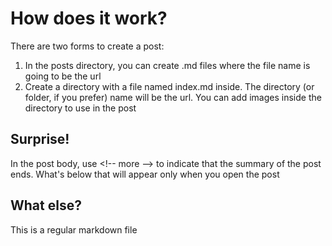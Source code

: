 [ID]: # (21c1e9ad-4ebb-4168-a543-fbf77cc35a85)
[DATE]: # (2024-02-12 22:54:00.000)
[AUTHOR]: # (thiago)

# How does it work?

There are two forms to create a post:

1. In the posts directory, you can create .md files where the file name is going to be the url
2. Create a directory with a file named index.md inside. The directory (or folder, if you prefer) name will be the url. You can add images inside the directory to use in the post

<!-- more -->

## Surprise!

In the post body, use &lt;!-- more --&gt; to indicate that the summary of the post ends. What's below that will appear only when you open the post

## What else? 

This is a regular markdown file
